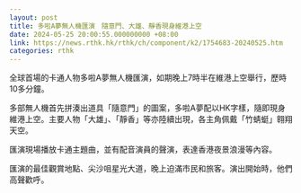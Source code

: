 ```yaml
---
layout: post
title: 多啦A夢無人機匯演　隨意門、大雄、靜香現身維港上空
date: 2024-05-25 20:00:55.000000000 +08:00
link: https://news.rthk.hk/rthk/ch/component/k2/1754683-20240525.htm
categories: rthk
---
```


全球首場的卡通人物多啦A夢無人機匯演，如期晚上7時半在維港上空舉行，歷時10多分鐘。

多部無人機首先拼湊出道具「隨意門」的圖案，多啦A夢配以HK字樣，隨即現身維港上空。主要人物「大雄」、「靜香」等亦陸續出現，各主角佩戴「竹蜻蜓」翱翔天空。

匯演現場播放卡通主題曲，並有配音演員的聲演，表達香港夜景浪漫等內容。

匯演的最佳觀賞地點、尖沙咀星光大道，晚上迫滿市民和旅客。演出開始時，他們高聲歡呼。
